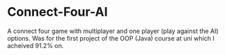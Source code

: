 # Connect-Four-AI
A connect four game with multiplayer and one player (play against the AI) options. Was for the first project of the OOP (Java) course at uni which I acheived 91.2% on.
